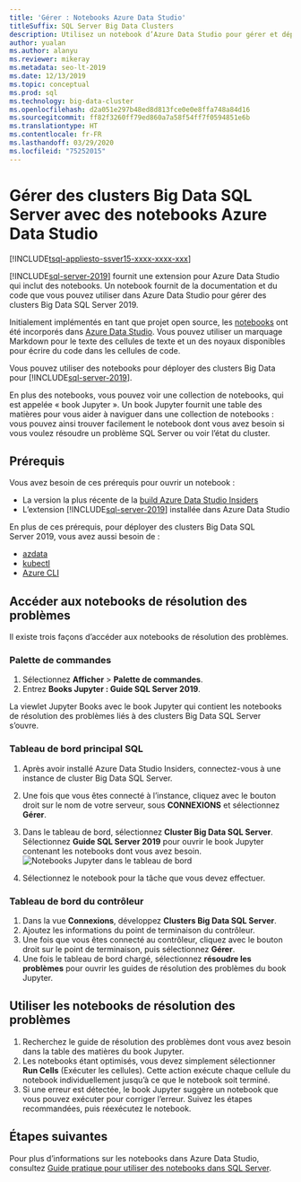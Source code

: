 ```yaml
---
title: 'Gérer : Notebooks Azure Data Studio'
titleSuffix: SQL Server Big Data Clusters
description: Utilisez un notebook d’Azure Data Studio pour gérer et dépanner un cluster Big Data.
author: yualan
ms.author: alanyu
ms.reviewer: mikeray
ms.metadata: seo-lt-2019
ms.date: 12/13/2019
ms.topic: conceptual
ms.prod: sql
ms.technology: big-data-cluster
ms.openlocfilehash: d2a051e297b48ed8d813fce0e0e8ffa748a84d16
ms.sourcegitcommit: ff82f3260ff79ed860a7a58f54ff7f0594851e6b
ms.translationtype: HT
ms.contentlocale: fr-FR
ms.lasthandoff: 03/29/2020
ms.locfileid: "75252015"
---
```

# <a name="manage-sql-server-big-data-clusters-with-azure-data-studio-notebooks"></a>Gérer des clusters Big Data SQL Server avec des notebooks Azure Data Studio

[!INCLUDE[tsql-appliesto-ssver15-xxxx-xxxx-xxx](../includes/tsql-appliesto-ssver15-xxxx-xxxx-xxx.md)]

[!INCLUDE[sql-server-2019](../includes/sssqlv15-md.md)] fournit une extension pour Azure Data Studio qui inclut des notebooks. Un notebook fournit de la documentation et du code que vous pouvez utiliser dans Azure Data Studio pour gérer des clusters Big Data SQL Server 2019.

Initialement implémentés en tant que projet open source, les [notebooks](notebooks-guidance.md) ont été incorporés dans [Azure Data Studio](https://docs.microsoft.com/sql/azure-data-studio/download). Vous pouvez utiliser un marquage Markdown pour le texte des cellules de texte et un des noyaux disponibles pour écrire du code dans les cellules de code.

Vous pouvez utiliser des notebooks pour déployer des clusters Big Data pour [!INCLUDE[sql-server-2019](../includes/sssqlv15-md.md)].

En plus des notebooks, vous pouvez voir une collection de notebooks, qui est appelée « book Jupyter ». Un book Jupyter fournit une table des matières pour vous aider à naviguer dans une collection de notebooks : vous pouvez ainsi trouver facilement le notebook dont vous avez besoin si vous voulez résoudre un problème SQL Server ou voir l’état du cluster.

## <a name="prerequisites"></a>Prérequis

Vous avez besoin de ces prérequis pour ouvrir un notebook :

* La version la plus récente de la [build Azure Data Studio Insiders](https://aka.ms/azuredatastudio-rc)
* L’extension [!INCLUDE[sql-server-2019](../includes/sssqlv15-md.md)] installée dans Azure Data Studio

En plus de ces prérequis, pour déployer des clusters Big Data SQL Server 2019, vous avez aussi besoin de :

* [azdata](deploy-install-azdata.md)
* [kubectl](https://kubernetes.io/docs/tasks/tools/install-kubectl/#install-kubectl-binary-using-native-package-management)
* [Azure CLI](/cli/azure/install-azure-cli)

## <a name="access-troubleshooting-notebooks"></a>Accéder aux notebooks de résolution des problèmes
Il existe trois façons d’accéder aux notebooks de résolution des problèmes.

### <a name="command-palette"></a>Palette de commandes
1. Sélectionnez **Afficher** > **Palette de commandes**.
2. Entrez **Books Jupyter : Guide SQL Server 2019**.

La viewlet Jupyter Books avec le book Jupyter qui contient les notebooks de résolution des problèmes liés à des clusters Big Data SQL Server s’ouvre.

### <a name="sql-master-dashboard"></a>Tableau de bord principal SQL
1. Après avoir installé Azure Data Studio Insiders, connectez-vous à une instance de cluster Big Data SQL Server.
2. Une fois que vous êtes connecté à l’instance, cliquez avec le bouton droit sur le nom de votre serveur, sous **CONNEXIONS** et sélectionnez **Gérer**.
3. Dans le tableau de bord, sélectionnez **Cluster Big Data SQL Server**. Sélectionnez **Guide SQL Server 2019** pour ouvrir le book Jupyter contenant les notebooks dont vous avez besoin.
    ![Notebooks Jupyter dans le tableau de bord](media/manage-notebooks/jupyter-book-button.png)

1. Sélectionnez le notebook pour la tâche que vous devez effectuer.

### <a name="controller-dashboard"></a>Tableau de bord du contrôleur
1. Dans la vue **Connexions**, développez **Clusters Big Data SQL Server**.
2. Ajoutez les informations du point de terminaison du contrôleur.
3. Une fois que vous êtes connecté au contrôleur, cliquez avec le bouton droit sur le point de terminaison, puis sélectionnez **Gérer**.
4. Une fois le tableau de bord chargé, sélectionnez **résoudre les problèmes** pour ouvrir les guides de résolution des problèmes du book Jupyter.

## <a name="use-troubleshooting-notebooks"></a>Utiliser les notebooks de résolution des problèmes
1. Recherchez le guide de résolution des problèmes dont vous avez besoin dans la table des matières du book Jupyter.
1. Les notebooks étant optimisés, vous devez simplement sélectionner **Run Cells** (Exécuter les cellules). Cette action exécute chaque cellule du notebook individuellement jusqu’à ce que le notebook soit terminé.
1. Si une erreur est détectée, le book Jupyter suggère un notebook que vous pouvez exécuter pour corriger l’erreur. Suivez les étapes recommandées, puis réexécutez le notebook.

## <a name="next-steps"></a>Étapes suivantes
Pour plus d’informations sur les notebooks dans Azure Data Studio, consultez [Guide pratique pour utiliser des notebooks dans SQL Server](notebooks-guidance.md).
